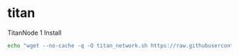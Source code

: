 # titan
TitanNode
1 Install 
```bash
echo "wget --no-cache -q -O titan_network.sh https://raw.githubusercontent.com/Mozgiii9/NodeRunnerScripts/refs/heads/main/titan_network.sh && sudo chmod +x titan_network.sh && ./titan_network.sh"

